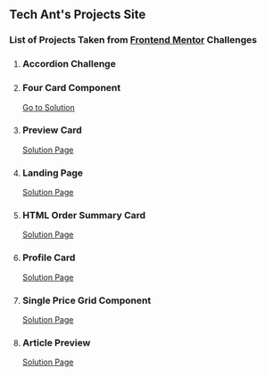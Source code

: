 ## Tech Ant's Projects Site
### List of Projects Taken from <a href="https://www.frontendmentor.io/challenges" target="_blank">Frontend Mentor</a> Challenges

1.  ### Accordion Challenge
    
    

2.  ### Four Card Component

    <a href="https://techanthere.github.io/four-card-component" target="_blank">Go to Solution</a>
    
3.  ### Preview Card

    <a href="https://techanthere.github.io/preview-card" target="_blank">Solution Page</a>

4.  ### Landing Page 
  
    <a href="https://techanthere.github.io/landing-page" target="_blank">Solution Page</a>

5.  ### HTML Order Summary Card

    <a href="https://techanthere.github.io/order-summary-card" target="_blank">Solution Page</a>

6.  ### Profile Card

    <a href="https://techanthere.github.io/profile-card" target="_blank">Solution Page</a>

7.  ### Single Price Grid Component

    <a href="https://techanthere.github.io/price-grid-component" target="_blank">Solution Page</a>

8.  ### Article Preview

    <a href="https://techanthere.github.io/article-preview" target="_blank">Solution Page</a>

